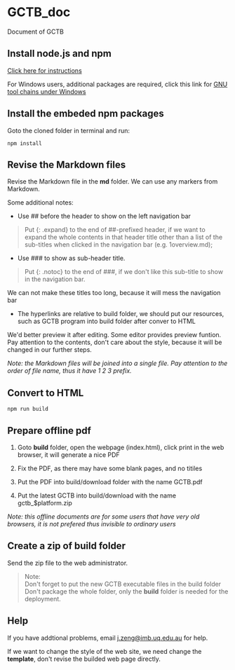 # GCTB_doc
Document of GCTB

## Install node.js and npm 

[Click here for instructions](https://nodejs.org/en/)

For Windows users, additional packages are required, click this link for [GNU tool chains under Windows](http://www.mingw.org/wiki/msys) 

## Install the embeded npm packages
Goto the cloned folder in terminal and run:
```
npm install
```

## Revise the Markdown files
Revise the Markdown file in the **md** folder. We can use any markers from Markdown.

Some additional notes:

* Use ## before the header to show on the left navigation bar 

> Put {: .expand} to the end of ##-prefixed header, if we want to expand the whole contents in that header title other than a list of 
the sub-titles when clicked in the navigation bar (e.g. 1overview.md);

* Use ### to show as sub-header title. 

> Put {: .notoc} to the end of ###, if we don't like this sub-title to show in the navigation bar. 

We can not make these titles too long, because it will mess the navigation bar

* The hyperlinks are relative to build folder, we should put our resources,
such as GCTB program into build folder after conver to HTML

We'd better preview it after editing. Some editor provides preview funtion. Pay attention to the contents, 
don't care about the style, because it will be changed in our further steps. 

*Note: the Markdown files will be joined into a single file. Pay attention to the order of file name, thus it have 1 2 3 prefix.* 

## Convert to HTML
```
npm run build
```

## Prepare offline pdf

1. Goto **build** folder, open the webpage (index.html), click print in the web browser, it will generate a nice PDF

2. Fix the PDF, as there may have some blank pages, and no titiles

3. Put the PDF into build/download folder with the name GCTB.pdf

4. Put the latest GCTB into build/download with the name gctb_$platform.zip

*Note: this offline documents are for some users that have very old browsers, it is not prefered thus invisible to ordinary users*

## Create a zip of build folder

Send the zip file to the web administrator.

> Note:  
> Don't forget to put the new GCTB executable files in the build folder  
> Don't package the whole folder, only the **build** folder is needed for the deployment.


## Help

If you have addtional problems, email j.zeng@imb.uq.edu.au for help.

If we want to change the style of the web site, we need change the **template**, don't revise the builded web page directly.
